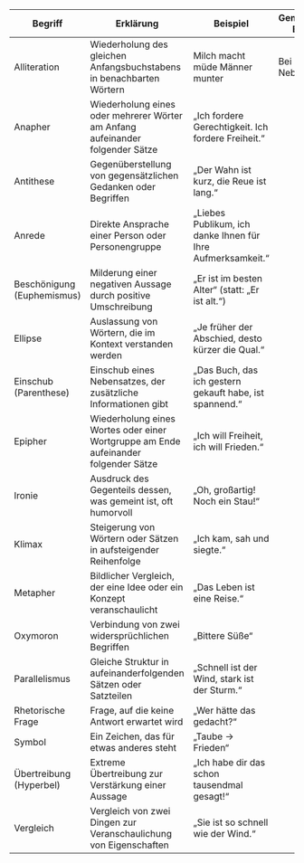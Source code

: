 | Begriff                        | Erklärung                                                       | Beispiel                                               | Gemeinsames Beispiel         |
|-------------------------------|-----------------------------------------------------------------|-------------------------------------------------------|------------------------------|
| Alliteration                   | Wiederholung des gleichen Anfangsbuchstabens in benachbarten Wörtern | Milch macht müde Männer munter                        | Bei Nacht und Nebel          |
| Anapher                       | Wiederholung eines oder mehrerer Wörter am Anfang aufeinander folgender Sätze | „Ich fordere Gerechtigkeit. Ich fordere Freiheit.“    |                              |
| Antithese                     | Gegenüberstellung von gegensätzlichen Gedanken oder Begriffen   | „Der Wahn ist kurz, die Reue ist lang.“              |                              |
| Anrede                        | Direkte Ansprache einer Person oder Personengruppe              | „Liebes Publikum, ich danke Ihnen für Ihre Aufmerksamkeit.“ |                              |
| Beschönigung (Euphemismus)    | Milderung einer negativen Aussage durch positive Umschreibung   | „Er ist im besten Alter“ (statt: „Er ist alt.“)      |                              |
| Ellipse                       | Auslassung von Wörtern, die im Kontext verstanden werden        | „Je früher der Abschied, desto kürzer die Qual.“      |                              |
| Einschub (Parenthese)        | Einschub eines Nebensatzes, der zusätzliche Informationen gibt   | „Das Buch, das ich gestern gekauft habe, ist spannend.“ |                              |
| Epipher                       | Wiederholung eines Wortes oder einer Wortgruppe am Ende aufeinander folgender Sätze | „Ich will Freiheit, ich will Frieden.“                |                              |
| Ironie                        | Ausdruck des Gegenteils dessen, was gemeint ist, oft humorvoll  | „Oh, großartig! Noch ein Stau!“                       |                              |
| Klimax                        | Steigerung von Wörtern oder Sätzen in aufsteigender Reihenfolge | „Ich kam, sah und siegte.“                            |                              |
| Metapher                      | Bildlicher Vergleich, der eine Idee oder ein Konzept veranschaulicht | „Das Leben ist eine Reise.“                            |                              |
| Oxymoron                      | Verbindung von zwei widersprüchlichen Begriffen                 | „Bittere Süße“                                        |                              |
| Parallelismus                 | Gleiche Struktur in aufeinanderfolgenden Sätzen oder Satzteilen | „Schnell ist der Wind, stark ist der Sturm.“          |                              |
| Rhetorische Frage             | Frage, auf die keine Antwort erwartet wird                      | „Wer hätte das gedacht?“                              |                              |
| Symbol                        | Ein Zeichen, das für etwas anderes steht                        | „Taube -> Frieden“                                    |                              |
| Übertreibung (Hyperbel)       | Extreme Übertreibung zur Verstärkung einer Aussage              | „Ich habe dir das schon tausendmal gesagt!“          |                              |
| Vergleich                     | Vergleich von zwei Dingen zur Veranschaulichung von Eigenschaften | „Sie ist so schnell wie der Wind.“                    |                              |
